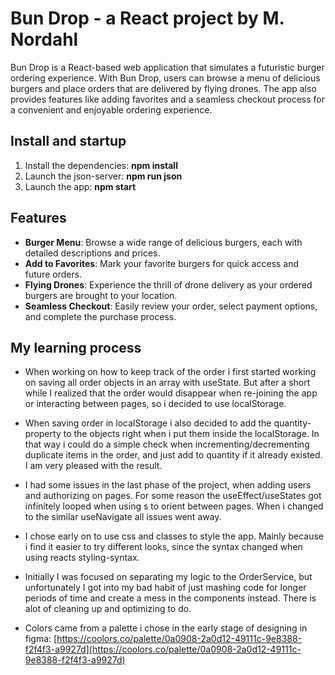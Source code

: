 # Bun Drop - a React project by M. Nordahl

Bun Drop is a React-based web application that simulates a futuristic burger ordering experience. With Bun Drop, users can browse a menu of delicious burgers and place orders that are delivered by flying drones. The app also provides features like adding favorites and a seamless checkout process for a convenient and enjoyable ordering experience.

## Install and startup

1. Install the dependencies: **npm install**
2. Launch the json-server: **npm run json**
3. Launch the app: **npm start**

## Features

- **Burger Menu**: Browse a wide range of delicious burgers, each with detailed descriptions and prices.
- **Add to Favorites**: Mark your favorite burgers for quick access and future orders.
- **Flying Drones**: Experience the thrill of drone delivery as your ordered burgers are brought to your location.
- **Seamless Checkout**: Easily review your order, select payment options, and complete the purchase process.


## My learning process

- When working on how to keep track of the order i first started working on saving all order objects in an array with useState. But after a short while I realized that the order would disappear when re-joining the app or interacting between pages, so i decided to use localStorage.

- When saving order in localStorage i also decided to add the quantity-property to the objects right when i put them inside the localStorage. In that way i could do a simple check when incrementing/decrementing duplicate items in the order, and just add to quantity if it already existed. I am very pleased with the result.

- I had some issues in the last phase of the project, when adding users and authorizing on pages. For some reason the useEffect/useStates got infinitely looped when using <Link>s to orient between pages. When i changed to the similar useNavigate all issues went away.

- I chose early on to use css and classes to style the app. Mainly because i find it easier to try different looks, since the syntax changed when using reacts styling-syntax.

- Initially I was focused on separating my logic to the OrderService, but unfortunately I got into my bad habit of just mashing code for longer periods of time and create a mess in the components instead. There is alot of cleaning up and optimizing to do.

- Colors came from a palette i chose in the early stage of designing in figma: [https://coolors.co/palette/0a0908-2a0d12-49111c-9e8388-f2f4f3-a9927d](https://coolors.co/palette/0a0908-2a0d12-49111c-9e8388-f2f4f3-a9927d)